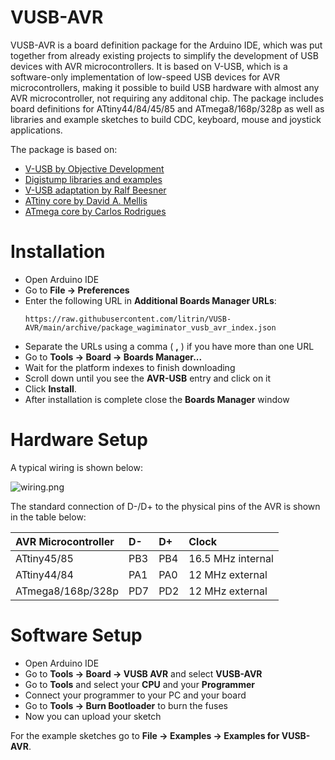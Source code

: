 # VUSB-AVR
VUSB-AVR is a board definition package for the Arduino IDE, which was put together from already existing projects to simplify the development of USB devices with AVR microcontrollers. It is based on V-USB, which is a software-only implementation of low-speed USB devices for AVR microcontrollers, making it possible to build USB hardware with almost any AVR microcontroller, not requiring any additonal chip. The package includes board definitions for ATtiny44/84/45/85 and ATmega8/168p/328p as well as libraries and example sketches to build CDC, keyboard, mouse and joystick applications.

The package is based on:
- [V-USB by Objective Development](https://www.obdev.at/products/vusb/index.html)
- [Digistump libraries and examples](https://github.com/digistump/DigistumpArduino/tree/master/digistump-avr)
- [V-USB adaptation by Ralf Beesner](https://www.elektronik-labor.de/Arduino/VUSBduino.htm)
- [ATtiny core by David A. Mellis](https://github.com/damellis/attiny)
- [ATmega core by Carlos Rodrigues](https://github.com/carlosefr/atmega)

# Installation
- Open Arduino IDE
- Go to **File -> Preferences**
- Enter the following URL in **Additional Boards Manager URLs**:
    ```
    https://raw.githubusercontent.com/litrin/VUSB-AVR/main/archive/package_wagiminator_vusb_avr_index.json
    ```
- Separate the URLs using a comma ( **,** ) if you have more than one URL
- Go to **Tools -> Board -> Boards Manager...**
- Wait for the platform indexes to finish downloading
- Scroll down until you see the **AVR-USB** entry and click on it
- Click **Install**.
- After installation is complete close the **Boards Manager** window

# Hardware Setup
A typical wiring is shown below:

![wiring.png](https://github.com/wagiminator/VUSB-AVR/blob/main/vusb_wiring.png)

The standard connection of D-/D+ to the physical pins of the AVR is shown in the table below:

|AVR Microcontroller|D-|D+|Clock|
|:-|:-|:-|:-|
|ATtiny45/85|PB3|PB4|16.5 MHz internal|
|ATtiny44/84|PA1|PA0|12 MHz external|
|ATmega8/168p/328p|PD7|PD2|12 MHz external|

# Software Setup
- Open Arduino IDE
- Go to **Tools -> Board -> VUSB AVR** and select **VUSB-AVR**
- Go to **Tools** and select your **CPU** and your **Programmer**
- Connect your programmer to your PC and your board
- Go to **Tools -> Burn Bootloader** to burn the fuses
- Now you can upload your sketch

For the example sketches go to **File -> Examples -> Examples for VUSB-AVR**.

